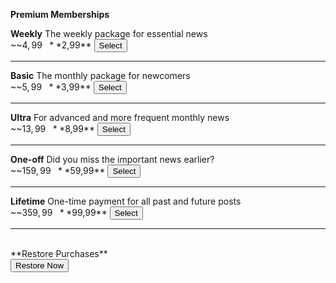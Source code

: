 **Premium Memberships**

**Weekly**
The weekly package for essential news <br>
~~$4,99~~ **$2,99**
<button name="button" class="weekly-package">Select</button>

<hr>

**Basic**
The monthly package for newcomers <br>
~~$5,99~~ **$3,99**
<button name="button" class="basic-package">Select</button>

<hr>

**Ultra**
For advanced and more frequent monthly news<br>
~~$13,99~~ **$8,99**
<button name="button" class="ultra-package">Select</button>

<hr>

**One-off**
Did you miss the important news earlier?<br>
~~$159,99~~ **$59,99**
<button name="button" class="oneoff-package">Select</button>

<hr>

**Lifetime**
One-time payment for all past and future posts<br>
~~$359,99~~ **$99,99**
<button name="button" class="lifetime-package">Select</button>

<hr>
<br>
**Restore Purchases**<br>
<button name="button" class="restore-purchase">Restore Now</button>
